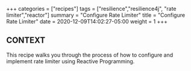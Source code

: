 +++
categories = ["recipes"]
tags = ["resilience","resilience4j", "rate limiter","reactor"]
summary = "Configure Rate Limiter"
title = "Configure Rate Limiter"
date = 2020-12-09T14:02:27-05:00
weight = 1
+++

## CONTEXT
This recipe walks you through the process of how to configure and implement
rate limiter using Reactive Programming.
